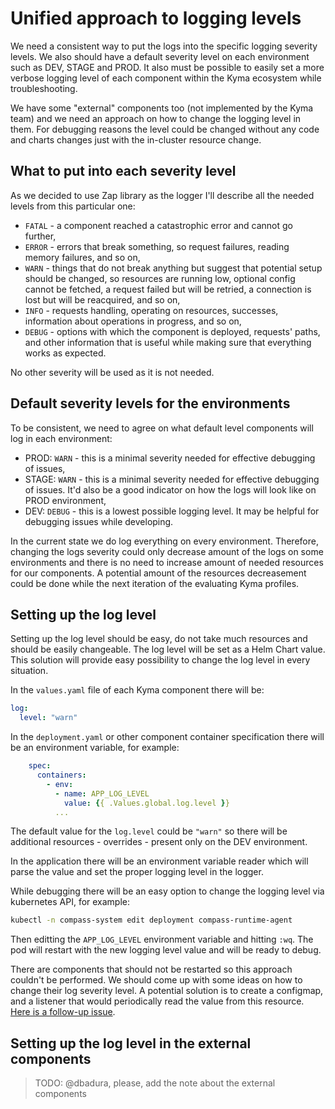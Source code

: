 # Unified approach to logging levels

We need a consistent way to put the logs into the specific logging severity levels. We also should have a default severity level on each environment such as DEV, STAGE and PROD.
It also must be possible to easily set a more verbose logging level of each component within the Kyma ecosystem while troubleshooting.

We have some "external" components too (not implemented by the Kyma team) and we need an approach on how to change the logging level in them. For debugging reasons the level could be changed without any code and charts changes just with the in-cluster resource change.

## What to put into each severity level

As we decided to use Zap library as the logger I'll describe all the needed levels from this particular one:

- `FATAL` - a component reached a catastrophic error and cannot go further,
- `ERROR` - errors that break something, so request failures, reading memory failures, and so on,
- `WARN` - things that do not break anything but suggest that potential setup should be changed, so resources are running low, optional config cannot be fetched, a request failed but will be retried, a connection is lost but will be reacquired, and so on,
- `INFO` - requests handling, operating on resources, successes, information about operations in progress, and so on,
- `DEBUG` - options with which the component is deployed, requests' paths, and other information that is useful while making sure that everything works as expected.

No other severity will be used as it is not needed.

## Default severity levels for the environments

To be consistent, we need to agree on what default level components will log in each environment:

- PROD: `WARN` - this is a minimal severity needed for effective debugging of issues,
- STAGE: `WARN` - this is a minimal severity needed for effective debugging of issues. It'd also be a good indicator on how the logs will look like on PROD environment,
- DEV: `DEBUG` - this is a lowest possible logging level. It may be helpful for debugging issues while developing.

In the current state we do log everything on every environment. Therefore, changing the logs severity could only decrease amount of the logs on some environments and there is no need to increase amount of needed resources for our components. A potential amount of the resources decreasement could be done while the next iteration of the evaluating Kyma profiles.

## Setting up the log level

Setting up the log level should be easy, do not take much resources and should be easily changeable. The log level will be set as a Helm Chart value. This solution will provide easy possibility to change the log level in every situation.

In the `values.yaml` file of each Kyma component there will be:

```yaml
log:
  level: "warn"
```

In the `deployment.yaml` or other component container specification there will be an environment variable, for example:

```yaml
    spec:
      containers:
        - env:
          - name: APP_LOG_LEVEL
            value: {{ .Values.global.log.level }}
          ...
```

The default value for the `log.level` could be `"warn"` so there will be additional resources - overrides - present only on the DEV environment.

In the application there will be an environment variable reader which will parse the value and set the proper logging level in the logger.

While debugging there will be an easy option to change the logging level via kubernetes API, for example:
```bash
kubectl -n compass-system edit deployment compass-runtime-agent
```
Then editting the `APP_LOG_LEVEL` environment variable and hitting `:wq`. The pod will restart with the new logging level value and will be ready to debug.

There are components that should not be restarted so this approach couldn't be performed. We should come up with some ideas on how to change their log severity level. A potential solution is to create a configmap, and a listener that would periodically read the value from this resource. [Here is a follow-up issue](https://github.com/kyma-project/community/issues/530).

## Setting up the log level in the external components

> TODO: @dbadura, please, add the note about the external components
